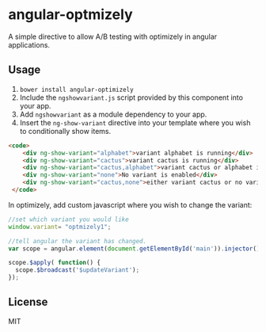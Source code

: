 # angular-optmizely
A simple directive to allow A/B testing with optimizely in angular applications.

## Usage
1. `bower install angular-optimizely`
2. Include the `ngshowvariant.js` script provided by this component into your app.
3. Add `ngshowvariant` as a module dependency to your app.
5. Insert the `ng-show-variant` directive into your template where you wish to conditionally show items.

```html
<code>
    <div ng-show-variant="alphabet">variant alphabet is running</div>
    <div ng-show-variant="cactus">variant cactus is running</div>
    <div ng-show-variant="cactus,alphabet">variant cactus or alphabet is running</div>
    <div ng-show-variant="none">No variant is enabled</div>
    <div ng-show-variant="cactus,none">either variant cactus or no variant is enabled</div>
 </code>
```

In optimizely, add custom javascript where you wish to change the variant:

```javascript
//set which variant you would like
window.variant= "optmizely1";

//tell angular the variant has changed.
var scope = angular.element(document.getElementById('main')).injector().get('$rootScope');

scope.$apply( function() {
  scope.$broadcast('$updateVariant');
});
```

## License
MIT
